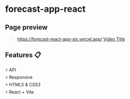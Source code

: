 # forecast-app-react
## Page preview
> https://forecast-react-app-six.vercel.app/
[Video Title](https://github.com/TetianaKhomiak/forecast-react-app/blob/main/forecast-react.mp4)
## Features 📋
⚡ API                                                                                                                                                            
⚡️ Responsive                                                            
⚡️ HTML5 & CSS3                                                                                  
⚡️ React + Vite
